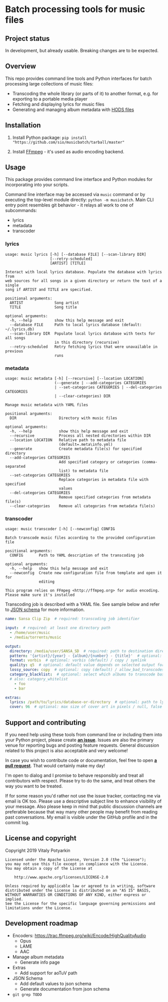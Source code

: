 # Batch processing tools for music files

## Project status

In development, but already usable. Breaking changes are to be expected.



## Overview

This repo provides command line tools and Python interfaces for batch
processing large collections of music files:

- Transcoding the whole library (or parts of it) to another format, e.g. for
  exporting to a portable media player
- Fetching and displaying lyrics for music files
- Generating and managing album metadata with [HODS files](https://hods.ml/schemas/)


## Installation

1. Install Python package: `pip install
"https://github.com/sio/musicbatch/tarball/master"`

2. Install [FFmpeg](http://ffmpeg.org) - it's used as audio encoding backend.



## Usage

This package provides command line interface and Python modules for
incorporating into your scripts.

Command line interface may be accessed via `music` command or by executing the
top-level module directly: `python -m musicbatch`. Main CLI entry point
resembles git behavior - it relays all work to one of subcommands:

- lyrics
- metadata
- transcoder

### lyrics

```
usage: music lyrics [-h] [--database FILE] [--scan-library DIR]
                    [--retry-scheduled]
                    [ARTIST] [TITLE]

Interact with local lyrics database. Populate the database with lyrics from
web sources for all songs in a given directory or return the text of a single
song if ARTIST and TITLE are specified.

positional arguments:
  ARTIST              Song artist
  TITLE               Song title

optional arguments:
  -h, --help          show this help message and exit
  --database FILE     Path to local lyrics database (default: ~/.lyrics.db)
  --scan-library DIR  Populate local lyrics database with texts for all songs
                      in this directory (recursive)
  --retry-scheduled   Retry fetching lyrics that were unavailable in previous
                      runs
```

### metadata

```
usage: music metadata [-h] [--recursive] [--location LOCATION]
                      (--generate | --add-categories CATEGORIES
                      | --set-categories CATEGORIES | --del-categories CATEGORIES
                      | --clear-categories) DIR

Manage music metadata with YAML files

positional arguments:
  DIR                   Directory with music files

optional arguments:
  -h, --help            show this help message and exit
  --recursive           Process all nested directories within DIR
  --location LOCATION   Relative path to metadata file
                        (default=.meta\info.yml)
  --generate            Create metadata file(s) for specified directory
  --add-categories CATEGORIES
                        Add specified category or categories (comma-separated
                        list) to metadata file
  --set-categories CATEGORIES
                        Replace categories in metadata file with specified
                        values
  --del-categories CATEGORIES
                        Remove specified categories from metadata file(s)
  --clear-categories    Remove all categories from metadata file(s)
```


### transcoder

```
usage: music transcoder [-h] [--newconfig] CONFIG

Batch transcode music files according to the provided configuration file

positional arguments:
  CONFIG       Path to YAML description of the transcoding job

optional arguments:
  -h, --help   show this help message and exit
  --newconfig  Create new configuration file from template and open it for
               editing

This program relies on FFmpeg <http://ffmpeg.org> for audio encoding.
Please make sure it's installed
```

Transcoding job is described with a YAML file. See sample below and refer to
[JSON schema](musicbatch/transcoder/schema.json) for more information.

```yaml
name: Sansa Clip Zip  # required: transcoding job identifier

input:  # required: at least one directory path
  - /home/user/music
  - /media/torrents/music

output:
  directory: /media/user/SANSA_SD  # required: path to destination directory
  pattern: '{artist}/{year} - {album}/{number} - {title}'  # optional: file hierarchy in destination directory
  format: vorbis  # optional: vorbis (default) / copy / symlink
  quality: q5  # optional: default value depends on selected output format
  lossy_source: copy  # optional: copy (default) / allow_bad_transcodes / skip
  category_blacklist:  # optional: select which albums to transcode based on HODS metadata files
  # also: category_whitelist
    - foo
    - bar

extras:
  lyrics: /path/to/lyrics/database-or-directory  # optional: path to lyrics database / lyrics directory / null or false to skip copying lyrics
  cover: 96  # optional: max size of cover art in pixels / null, false to disable copying covers
```



## Support and contributing

If you need help using these tools from command line or including them into
your Python project, please create
**[an issue](https://github.com/sio/musicbatch/issues)**. Issues are also the
primary venue for reporting bugs and posting feature requests. General
discussion related to this project is also acceptable and very welcome!

In case you wish to contribute code or documentation, feel free to open **[a
pull request](https://github.com/sio/musicbatch/pulls)**. That would certainly
make my day!

I'm open to dialog and I promise to behave responsibly and treat all
contributors with respect. Please try to do the same, and treat others the way
you want to be treated.

If for some reason you'd rather not use the issue tracker, contacting me via
email is OK too. Please use a descriptive subject line to enhance visibility
of your message. Also please keep in mind that public discussion channels are
preferable because that way many other people may benefit from reading past
conversations. My email is visible under the GitHub profile and in the commit
log.



## License and copyright

Copyright 2019 Vitaly Potyarkin

    Licensed under the Apache License, Version 2.0 (the "License");
    you may not use this file except in compliance with the License.
    You may obtain a copy of the License at

        http://www.apache.org/licenses/LICENSE-2.0

    Unless required by applicable law or agreed to in writing, software
    distributed under the License is distributed on an "AS IS" BASIS,
    WITHOUT WARRANTIES OR CONDITIONS OF ANY KIND, either express or implied.
    See the License for the specific language governing permissions and
    limitations under the License.



## Development roadmap

- Encoders: <https://trac.ffmpeg.org/wiki/Encode/HighQualityAudio>
    - Opus
    - LAME
    - AAC
- Manage album metadata
    - Generate info page
- Extras
    - Add support for aoTuV path
- JSON Schema
    - Add default values to json schema
    - Generate documentation from json schema
- `git grep TОDО`
